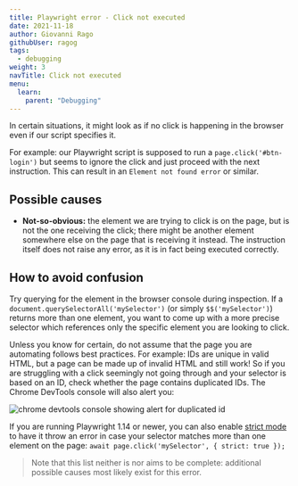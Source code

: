 ```yaml
---
title: Playwright error - Click not executed
date: 2021-11-18
author: Giovanni Rago
githubUser: ragog
tags:
  - debugging
weight: 3
navTitle: Click not executed
menu:
  learn:
    parent: "Debugging"
---
```


In certain situations, it might look as if no click is happening in the browser even if our script specifies it. 

For example: our Playwright script is supposed to run a `page.click('#btn-login')` but seems to ignore the click and just proceed with the next instruction. This can result in an `Element not found error` or similar.

## Possible causes

- **Not-so-obvious:** the element we are trying to click is on the page, but is not the one receiving the click; there might be another element somewhere else on the page that is receiving it instead. The instruction itself does not raise any error, as it is in fact being executed correctly.

## How to avoid confusion

Try querying for the element in the browser console during inspection. If a `document.querySelectorAll('mySelector')` (or simply `$$('mySelector')`) returns more than one element, you want to come up with a more precise selector which references only the specific element you are looking to click.

Unless you know for certain, do not assume that the page you are automating follows best practices. For example: IDs are unique in valid HTML, but a page can be made up of invalid HTML and still work! So if you are struggling with a click seemingly not going through and your selector is based on an ID, check whether the page contains duplicated IDs. The Chrome DevTools console will also alert you:

![chrome devtools console showing alert for duplicated id](/samples/images/errors-ids-console.png)

If you are running Playwright 1.14 or newer, you can also enable [strict mode](https://playwright.dev/docs/release-notes#version-114) to have it throw an error in case your selector matches more than one element on the page: `await page.click('mySelector', { strict: true });`

> Note that this list neither is nor aims to be complete: additional possible causes most likely exist for this error.